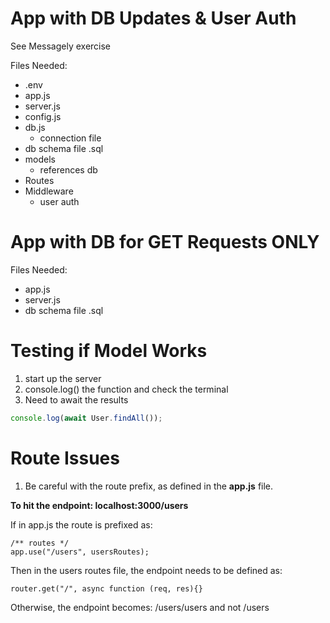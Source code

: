 
# App with DB Updates & User Auth

See Messagely exercise 

Files Needed: 
- .env
- app.js
- server.js
- config.js
- db.js 
	- connection file 
- db schema file .sql 
- models 
	- references db 
- Routes 
- Middleware 
	- user auth 

# App with DB for GET Requests ONLY 

Files Needed: 
- app.js 
- server.js 
- db schema file .sql 


# Testing if Model Works 

1. start up the server 
2. console.log() the function and check the terminal 
3. Need to await the results 
```js
console.log(await User.findAll());
```

# Route Issues 

1. Be careful with the route prefix, as defined in the **app.js** file. 

**To hit the endpoint: localhost:3000/users** 

If in app.js the route is prefixed as: 
```
/** routes */
app.use("/users", usersRoutes);
```

Then in the users routes file, the endpoint needs to be defined as: 
```
router.get("/", async function (req, res){}
```

Otherwise, the endpoint becomes: /users/users and not /users 
